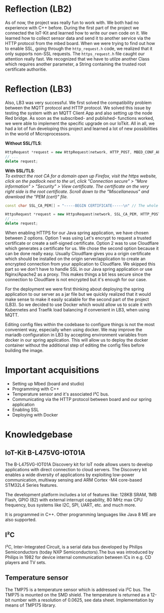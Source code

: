 # Reflection (LB2)
As of now, the project was really fun to work with. We both had no experience with C++ before. During the first part of the project we connected the IoT-Kit and learned how to write our own code on it. We learned how to collect sensor data and send it to another service via the HTTP protocol from the mbed board. When we were trying to find out how to enable SSL, going through the `http_request.h` code, we realized that it only supports non-SSL requests. The `https_request.h` file caught our attention really fast. We recognized that we have to utilze another Class which requires another parameter, a String containing the trusted root certificate authoritie.  
# Reflection (LB3)
Also, LB3 was very successful. We first solved the compatibility problem between the MQTT protocol and HTTP protocol. We solved this issue by testing the system with an MQTT Client App and also setting up the node Red bridge. As soon as the subscribed- and published- functions worked, we were able to implement the specific upgrade on our IoTkit. All in all, we had a lot of fun developing this project and learned a lot of new possibilities in the world of Microprocessors.

**Without SSL/TLS**:
```cpp
HttpRequest *request = new HttpRequest(network, HTTP_POST, MBED_CONF_APP_SPRING_API_URL);
// ...
delete request;
```

**With SSL/TLS**:  
*To extract the root CA for a domain open up Firefox, visit the https website, click on the padlock next to the url, click "Connection secure" > "More information" > "Security" > View certificate. The certificate on the very right side is the root certificate. Scroll down to the "Miscellaneous" and download the "PEM (cert)" file.*
```cpp
const char SSL_CA_PEM[] = "-----BEGIN CERTIFICATE-----\n" // The whole certificate

HttpsRequest *request = new HttpsRequest(network, SSL_CA_PEM, HTTP_POST, MBED_CONF_APP_SPRING_API_URL);
// ...
delete request;
```

When enabling HTTPS for our Java spring application, we have chosen between 2 options. Option 1 was using Let's encrypt to request a trusted certificate or create a self-signed certificate. Option 2 was to use Cloudflare which generates a certificate for us. We chose the second option because it can be done really easy. Usually Cloudflare gives you a origin certificate which should be installed on the origin server/application to create an encrypted connection from your application to Cloudflare. We skipped this part so we don't have to handle SSL in our Java spring application or use Nginx/Apache2 as a proxy. This makes things a bit less secure since the connection to Cloudflare is not encrypted but it's enough for our case.

For the deployment we were first thinking about deploying the spring application to our server as a jar file but we quickly realized that it would make sense to make it easily scalable for the second part of the project (LB3). So we decided to use Docker which would allow us to scale it with Kubernetes and Traefik load balancing if convenient in LB3, when using MQTT.

Editing config files within the codebase to configure things is not the most convenient way, especially when using docker. We may improve the mariadb configuration in LB3 by accepting environment variables from docker in our spring application. This will allow us to deploy the docker container without the additional step of editing the config files before building the image.

# Important acquisitions
* Setting up Mbed (board and studio)
* Programming with C++
* Temperature sensor and it's associated I²C bus.
* Communicating via the HTTP protocol between board and our spring application
* Enabling SSL
* Deploying with Docker

# Knowledgebase

## IoT-Kit B-L475VG-IOT01A 
The B-L475VG-IOT01A Discovery kit for IoT node allows users to develop applications with direct connection to cloud servers. The Discovery kit enables a wide diversity of applications by exploiting low-power communication, multiway sensing and ARM Cortex -M4 core-based STM32L4 Series features. 

The development platform includes a lot of features like: 128KB SRAM, 1MB Flash, GPIO (82) with external interrupt capability, 80 MHz max CPU frequency, bus systems like I2C, SPI, UART, etc. and much more.

It is programmed in C++. Other programming languages like Java 8 ME are also supported.

## I²C
I²C, Inter-Integrated Circuit, is a serial data bus developed by Philips Semiconductors (today NXP Semiconductors).The bus was introduced by Philips in 1982 for device internal communication between ICs in e.g. CD players and TV sets.

## Temperature sensor
The TMP75 is a temperature sensor which is addressed via I²C bus. The TMP75 is mounted on the SMD shield. The temperature is returned as a 12-bit number with a resolution of 0.0625, see data sheet. Implementation by means of TMP175 library.